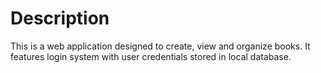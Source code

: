 # Description
This is a web application designed to create, view and organize books. It features login system with user credentials stored in local database.
